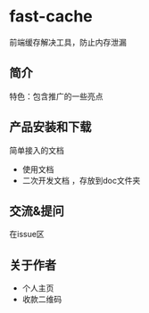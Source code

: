 # fast-cache
前端缓存解决工具，防止内存泄漏

## 简介 

特色：包含推广的一些亮点

## 产品安装和下载

简单接入的文档

- 使用文档
- 二次开发文档 ，存放到doc文件夹

## 交流&提问
 在issue区
 ## 关于作者
 - 个人主页
 - 收款二维码